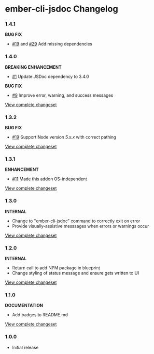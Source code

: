 # ember-cli-jsdoc Changelog

### 1.4.1

**BUG FIX**

* [#19](https://github.com/softlayer/ember-cli-jsdoc/issues/19) and [#29](https://github.com/softlayer/ember-cli-jsdoc/pull/29) Add missing dependencies

### 1.4.0

**BREAKING ENHANCEMENT**

* [#1](https://github.com/softlayer/ember-cli-jsdoc/issues/1) Update JSDoc dependency to 3.4.0

**BUG FIX**

* [#9](https://github.com/softlayer/ember-cli-jsdoc/issues/9) Improve error, warning, and success messages

[View complete changeset](https://github.com/softlayer/ember-cli-jsdoc/compare/v1.3.2...v1.4.0)

### 1.3.2

**BUG FIX**

* [#19](https://github.com/softlayer/ember-cli-jsdoc/issues/19) Support Node version *5.x.x* with correct pathing

[View complete changeset](https://github.com/softlayer/ember-cli-jsdoc/compare/v1.3.1...v1.3.2)

### 1.3.1

**ENHANCEMENT**

* [#11](https://github.com/softlayer/ember-cli-jsdoc/pull/11) Made this addon OS-independent

[View complete changeset](https://github.com/softlayer/ember-cli-jsdoc/compare/v1.3.0...v1.3.1)

### 1.3.0

**INTERNAL**

* Change to "ember-cli-jsdoc" command to correctly exit on error
* Provide visually-assistive messsages when errors or warnings occur

[View complete changeset](https://github.com/softlayer/ember-cli-jsdoc/compare/v1.2.0...v1.3.0)

### 1.2.0

**INTERNAL**

* Return call to add NPM package in blueprint
* Change styling of status message and ensure gets written to UI

[View complete changeset](https://github.com/softlayer/ember-cli-jsdoc/compare/v1.1.0...v1.2.0)

### 1.1.0

**DOCUMENTATION**

* Add badges to README.md

[View complete changeset](https://github.com/softlayer/ember-cli-jsdoc/compare/v1.0.0...v1.1.0)


### 1.0.0

* Initial release
